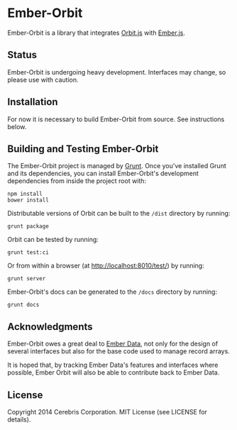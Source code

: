 # Ember-Orbit

Ember-Orbit is a library that integrates
[Orbit.js](https://github.com/orbitjs/orbit.js) with
[Ember.js](https://github.com/emberjs/ember.js).


## Status

Ember-Orbit is undergoing heavy development. Interfaces may change, so please
use with caution.


## Installation

For now it is necessary to build Ember-Orbit from source. See instructions
below.


## Building and Testing Ember-Orbit

The Ember-Orbit project is managed by [Grunt](http://gruntjs.com/). Once you've
installed Grunt and its dependencies, you can install Ember-Orbit's development
dependencies from inside the project root with:

```
npm install
bower install
```

Distributable versions of Orbit can be built to the `/dist` directory by running:

```
grunt package
```

Orbit can be tested by running:

```
grunt test:ci
```

Or from within a browser
(at [http://localhost:8010/test/](http://localhost:8010/test/)) by running:

```
grunt server
```

Ember-Orbit's docs can be generated to the `/docs` directory by running:

```
grunt docs
```

## Acknowledgments

Ember-Orbit owes a great deal to [Ember Data](https://github.com/emberjs/data),
not only for the design of several interfaces but also for the base code used to
manage record arrays.

It is hoped that, by tracking Ember Data's features and interfaces where
possible, Ember Orbit will also be able to contribute back to Ember Data.

## License

Copyright 2014 Cerebris Corporation. MIT License (see LICENSE for details).
